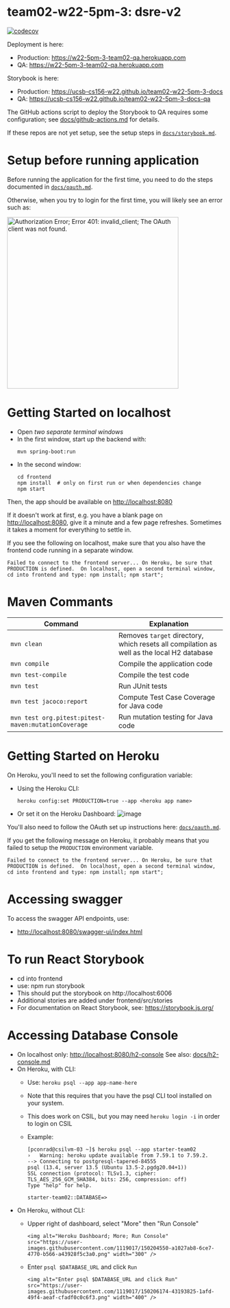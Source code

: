 # team02-w22-5pm-3: dsre-v2

[![codecov](https://codecov.io/gh/ucsb-cs156-w22/team02-w22-5pm-3/branch/main/graph/badge.svg?token=FJ3q9YrO0Q)](https://codecov.io/gh/ucsb-cs156-w22/team02-w22-5pm-3)

Deployment is here:

* Production: <https://w22-5pm-3-team02-qa.herokuapp.com>
* QA:  <https://w22-5pm-3-team02-qa.herokuapp.com>

Storybook is here:

* Production: <https://ucsb-cs156-w22.github.io/team02-w22-5pm-3-docs>
* QA:  <https://ucsb-cs156-w22.github.io/team02-w22-5pm-3-docs-qa>

The GitHub actions script to deploy the Storybook to QA requires some configuration; see [docs/github-actions.md](docs/github-actions.md) for details.

If these repos are not yet setup, see the setup steps in [`docs/storybook.md`](docs/storybook.md).

# Setup before running application

Before running the application for the first time,
you need to do the steps documented in [`docs/oauth.md`](docs/oauth.md).

Otherwise, when you try to login for the first time, you
will likely see an error such as:

<img src="https://user-images.githubusercontent.com/1119017/149858436-c9baa238-a4f7-4c52-b995-0ed8bee97487.png" alt="Authorization Error; Error 401: invalid_client; The OAuth client was not found." width="400"/>

# Getting Started on localhost

* Open *two separate terminal windows*
* In the first window, start up the backend with:
  ```
  mvn spring-boot:run
  ```
* In the second window:
  ```
  cd frontend
  npm install  # only on first run or when dependencies change
  npm start
  ```

Then, the app should be available on [http://localhost:8080](http://localhost:8080)

If it doesn't work at first, e.g. you have a blank page on  [http://localhost:8080](http://localhost:8080), give it a minute and a few page refreshes.  Sometimes it takes a moment for everything to settle in.

If you see the following on localhost, make sure that you also have the frontend code running in a separate window.

```
Failed to connect to the frontend server... On Heroku, be sure that PRODUCTION is defined.  On localhost, open a second terminal window, cd into frontend and type: npm install; npm start";
```

# Maven Commants

| Command                                               | Explanation                                                                                 |
| ----------------------------------------------------- | ------------------------------------------------------------------------------------------- |
| `mvn clean`                                         | Removes `target` directory, which resets all compilation as well as the local H2 database |
| `mvn compile`                                       | Compile the application code                                                                |
| `mvn test-compile`                                  | Compile the test code                                                                       |
| `mvn test`                                          | Run JUnit tests                                                                             |
| `mvn test jacoco:report`                            | Compute Test Case Coverage  for Java code                                                   |
| `mvn test org.pitest:pitest-maven:mutationCoverage` | Run mutation testing for Java code                                                          |

# Getting Started on Heroku

On Heroku, you'll need to set the following configuration variable:

* Using the Heroku CLI:
  ```
  heroku config:set PRODUCTION=true --app <heroku app name>
  ```
* Or set it on the Heroku Dashboard:
  ![image](https://user-images.githubusercontent.com/1119017/149855768-7b56164a-98f7-4357-b877-da34b7bd9ea4.png)

You'll also need to follow the OAuth set up instructions here: [`docs/oauth.md`](docs/oauth.md).

If you get the following message on Heroku, it probably means that you failed to setup the `PRODUCTION` environment variable.

```
Failed to connect to the frontend server... On Heroku, be sure that PRODUCTION is defined.  On localhost, open a second terminal window, cd into frontend and type: npm install; npm start";
```

# Accessing swagger

To access the swagger API endpoints, use:

* [http://localhost:8080/swagger-ui/index.html](http://localhost:8080/swagger-ui/index.html)

# To run React Storybook

* cd into frontend
* use: npm run storybook
* This should put the storybook on http://localhost:6006
* Additional stories are added under frontend/src/stories
* For documentation on React Storybook, see: https://storybook.js.org/

# Accessing Database Console

* On localhost only: [http://localhost:8080/h2-console](http://localhost:8080/h2-console)  See also: [docs/h2-console.md](docs/h2-console.md)
* On Heroku, with CLI:
  - Use: `heroku psql --app app-name-here`
  - Note that this requires that you have the psql CLI tool installed on your system.
  - This does work on CSIL, but you may need `heroku login -i` in order to login on CSIL
  - Example:

    ```
    [pconrad@csilvm-03 ~]$ heroku psql --app starter-team02
    ›   Warning: heroku update available from 7.59.1 to 7.59.2.
    --> Connecting to postgresql-tapered-84555
    psql (13.4, server 13.5 (Ubuntu 13.5-2.pgdg20.04+1))
    SSL connection (protocol: TLSv1.3, cipher: TLS_AES_256_GCM_SHA384, bits: 256, compression: off)
    Type "help" for help.

    starter-team02::DATABASE=> 
    ```
* On Heroku, without CLI:
  - Upper right of dashboard, select "More" then "Run Console"

    `<img alt="Heroku Dashboard; More; Run Console" src="https://user-images.githubusercontent.com/1119017/150204550-a1027ab8-6ce7-4770-b566-a43928f5c3a0.png" width="300" />`
  - Enter `psql $DATABASE_URL` and click `Run`

    `<img alt="Enter psql $DATABASE_URL and click Run" src="https://user-images.githubusercontent.com/1119017/150206174-43193825-1afd-49f4-aeaf-cfadf0c0c6f3.png" width="400" />`
